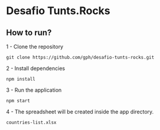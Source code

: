 # Desafio Tunts.Rocks

## How to run?
1 - Clone the repository
```
git clone https://github.com/gph/desafio-tunts-rocks.git
```

2 - Install dependencies
```
npm install
```

3 - Run the application
```
npm start
```

4 - The spreadsheet will be created inside the app directory.
```
countries-list.xlsx
```